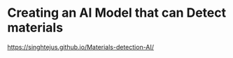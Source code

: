 # Creating an AI Model that can Detect materials
https://singhtejus.github.io/Materials-detection-AI/
